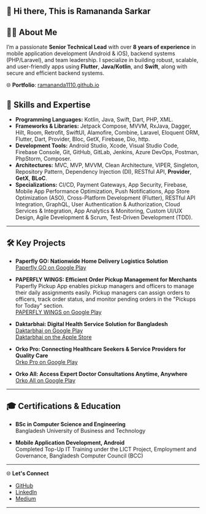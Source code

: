 ## 👋 Hi there, This is Ramananda Sarkar


## 👨‍💻 About Me

I’m a passionate **Senior Technical Lead** with over **8 years of experience** in mobile application development (Android & iOS), backend systems (PHP/Laravel), and team leadership. I specialize in building robust, scalable, and user-friendly apps using **Flutter**, **Java/Kotlin**, and **Swift**, along with secure and efficient backend systems.

🌐 **Portfolio**: [ramananda1110.github.io](https://ramananda1110.github.io/)


## 🌟 Skills and Expertise

- **Programming Languages:** Kotlin, Java, Swift, Dart, PHP, XML.
- **Frameworks & Libraries:** Jetpack Compose, MVVM, RxJava, Dagger, Hilt, Room, Retrofit, SwiftUI, Alamofire, Combine, Laravel, Eloquent ORM, Flutter, Dart, Provider, Bloc, GetX, Firebase, Dio, http.
- **Development Tools:** Android Studio, Xcode, Visual Studio Code, Firebase Console, Git, GitHub, GitLab, Jenkins, Azure DevOps, Postman, PhpStorm, Composer.
- **Architectures:** MVC, MVP, MVVM, Clean Architecture, VIPER, Singleton, Repository Pattern, Dependency Injection (DI), RESTful API, **Provider**, **GetX**, **BLoC**.
- **Specializations:** CI/CD, Payment Gateways, App Security, Firebase, Mobile App Performance Optimization, Push Notifications, App Store Optimization (ASO), Cross-Platform Development (Flutter), RESTful API Integration, GraphQL, User Authentication & Authorization, Cloud Services & Integration, App Analytics & Monitoring, Custom UI/UX Design, Agile Development & Scrum, Test-Driven Development (TDD).
***


## 🛠️ **Key Projects**

- **Paperfly GO: Nationwide Home Delivery Logistics Solution**  
  [Paperfly GO on Google Play](https://play.google.com/store/apps/details?id=com.paperflymerchantapp&hl=en)


- **PAPERFLY WINGS: Efficient Order Pickup Management for Merchants**  
  Paperfly Pickup App enables pickup managers and officers to manage their daily assignments easily. Pickup managers can assign orders to officers, track order status, and monitor pending orders in the "Pickups for Today" section.  
  [PAPERFLY WINGS on Google Play](https://play.google.com/store/apps/details?id=com.paperflywings.user.paperflyv0)
  
- **Daktarbhai: Digital Health Service Solution for Bangladesh**  
  [Daktarbhai on Google Play](https://play.google.com/store/apps/details?id=com.hislbd.daktarbhai&hl=en)  
  [Daktarbhai on the Apple Store](https://apps.apple.com/us/app/daktarbhai/id1349150744?ls=1)


- **Orko Pro: Connecting Healthcare Seekers & Service Providers for Quality Care**  
  [Orko Pro on Google Play](https://play.google.com/store/apps/details?id=com.myorko.orkodoctor)

- **Orko All: Access Expert Doctor Consultations Anytime, Anywhere**  
  [Orko All on Google Play](https://play.google.com/store/apps/details?id=com.orko.all)
***

## 🎓 **Certifications & Education**

- **BSc in Computer Science and Engineering**  
  Bangladesh University of Business and Technology
  
- **Mobile Application Development, Android**  
  Completed Top-Up IT Training under the LICT Project, Employment and Governance, Bangladesh Computer Council (BCC)
***

🌐 **Let's Connect**

- [GitHub](https://github.com/ramananda1110)  
- [LinkedIn](https://www.linkedin.com/in/ramananda-sarkar/)  
- [Medium](https://ramananda-rs.medium.com/)


***


